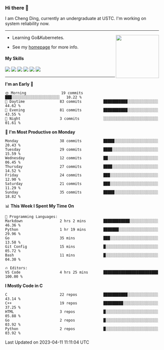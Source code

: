 ### Hi there 👋

I am Cheng Ding, currently an undergraduate at USTC.
I'm working on system reliability now.

---

<img align="right" height="141" src="https://github-readme-stats.vercel.app/api?username=IrisesD&theme=tokyonight&show_icons=true&count_private=true">

-  Learning Go&Kubernetes.

-  See my [homepage](https://irisesd.github.io) for more info.

#### My Skills

![](https://img.shields.io/badge/C++-65318e?logo=cplusplus&logoColor=fff)
![](https://img.shields.io/badge/Python-3e74a2?logo=python&logoColor=fff)
![](https://img.shields.io/badge/C-5654a2?logo=c&logoColor=fff)
![](https://img.shields.io/badge/Go-00aaff?logo=go&logoColor=fff)
![](https://img.shields.io/badge/Docker-0088ff?logo=docker&logoColor=fff)
![](https://img.shields.io/badge/Kubernetes-0066FF?logo=kubernetes&logoColor=fff)

---
<!--START_SECTION:waka-->
**I'm an Early 🐤** 

```text
🌞 Morning                19 commits          ███░░░░░░░░░░░░░░░░░░░░░░   10.22 % 
🌆 Daytime                83 commits          ███████████░░░░░░░░░░░░░░   44.62 % 
🌃 Evening                81 commits          ███████████░░░░░░░░░░░░░░   43.55 % 
🌙 Night                  3 commits           ░░░░░░░░░░░░░░░░░░░░░░░░░   01.61 % 
```
📅 **I'm Most Productive on Monday** 

```text
Monday                   38 commits          █████░░░░░░░░░░░░░░░░░░░░   20.43 % 
Tuesday                  29 commits          ████░░░░░░░░░░░░░░░░░░░░░   15.59 % 
Wednesday                12 commits          ██░░░░░░░░░░░░░░░░░░░░░░░   06.45 % 
Thursday                 27 commits          ████░░░░░░░░░░░░░░░░░░░░░   14.52 % 
Friday                   24 commits          ███░░░░░░░░░░░░░░░░░░░░░░   12.90 % 
Saturday                 21 commits          ███░░░░░░░░░░░░░░░░░░░░░░   11.29 % 
Sunday                   35 commits          █████░░░░░░░░░░░░░░░░░░░░   18.82 % 
```


📊 **This Week I Spent My Time On** 

```text
💬 Programming Languages: 
Markdown                 2 hrs 2 mins        ████████████░░░░░░░░░░░░░   46.36 % 
Python                   1 hr 19 mins        ███████░░░░░░░░░░░░░░░░░░   29.96 % 
Go                       35 mins             ███░░░░░░░░░░░░░░░░░░░░░░   13.58 % 
Git Config               15 mins             █░░░░░░░░░░░░░░░░░░░░░░░░   05.72 % 
Bash                     11 mins             █░░░░░░░░░░░░░░░░░░░░░░░░   04.30 % 

🔥 Editors: 
VS Code                  4 hrs 25 mins       █████████████████████████   100.00 % 
```

**I Mostly Code in C** 

```text
C                        22 repos            ███████████░░░░░░░░░░░░░░   43.14 % 
C++                      19 repos            █████████░░░░░░░░░░░░░░░░   37.25 % 
HTML                     3 repos             █░░░░░░░░░░░░░░░░░░░░░░░░   05.88 % 
Go                       2 repos             █░░░░░░░░░░░░░░░░░░░░░░░░   03.92 % 
Python                   2 repos             █░░░░░░░░░░░░░░░░░░░░░░░░   03.92 % 
```




 Last Updated on 2023-04-11 11:11:04 UTC
<!--END_SECTION:waka-->